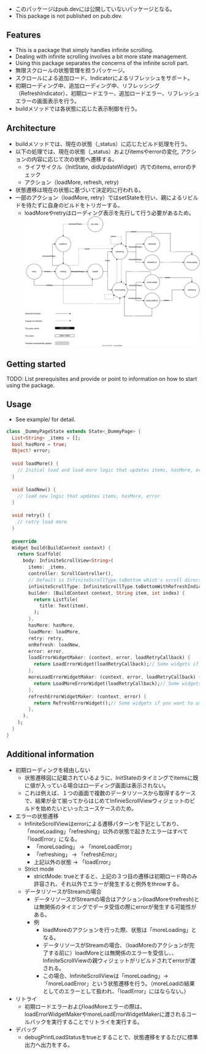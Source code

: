 * このパッケージはpub.devには公開していないパッケージとなる。
* This package is not published on pub.dev.

## Features
* This is a package that simply handles infinite scrolling. 
* Dealing with infinite scrolling involves a bit more state management. 
* Using this package separates the concerns of the infinite scroll part.
* 無限スクロールの状態管理を担うパッケージ。
* スクロールによる追加ロード、Indicatorによるリフレッシュをサポート。
* 初期ローディング中、追加ローディング中、リフレッシング（RefreshIndicator）、初期ロードエラー、追加ロードエラー、リフレッシュエラーの画面表示を行う。
* buildメソッドでは各状態に応じた表示制御を行う。

## Architecture
* buildメソッドでは、現在の状態（_status）に応じたビルド処理を行う。
* 以下の処理では、現在の状態（_status）およびitemsやerrorの変化, アクションの内容に応じて次の状態へ遷移する。
    * ライフサイクル（InitState, didUpdateWidget）内でのitems, errorのチェック
    * アクション（loadMore, refresh, retry)
* 状態遷移は現在の状態に基づいて決定的に行われる。
* 一部のアクション（loadMore, retry）ではsetStateを行い、親によるリビルドを待たずに自身のビルドをトリガーする。
    * loadMoreやretryはローディング表示を先行して行う必要があるため。
![](./doc/svg/infinite_scroll_design.drawio.svg)

## Getting started
TODO: List prerequisites and provide or point to information on how to
start using the package.

## Usage
* See example/ for detail.
```dart
class _DummyPageState extends State<_DummyPage> {
  List<String> _items = [];
  bool hasMore = true;
  Object? error;

  void loadMore() {
    // Initial load and load more logic that updates items, hasMore, error
  }

  void loadNew() {
    // load new logic that updates items, hasMore, error
  }

  void retry() {
    // retry load more 
  }

  @override
  Widget build(BuildContext context) {
    return Scaffold(
      body: InfiniteScrollView<String>(
        items: _items,
        controller: ScrollController(),
        // Default is InfiniteScrollType.toBottom which's scroll direction is to bottom and does not have RefreshIndocator.
        infiniteScrollType: InfiniteScrollType.toBottomWithRefreshIndicator,
        builder: (BuildContext context, String item, int index) {
          return ListTile(
            title: Text(item),
          );
        },
        hasMore: hasMore,
        loadMore: loadMore,
        retry: retry,
        onRefresh: loadNew,
        error: error,
        loadErrorWidgetMaker: (context, error, loadRetryCallback) {
          return LoadErrorWidget(loadRetryCallback);// Some widgets if you want to use original widget when load error occured.
        },
        moreLoadErrorWidgetMaker: (context, error, loadRetryCallback) {
          return LoadMoreErrorWidget(loadRetryCallback);// Some widgets if you want to use original widget when load more error occured.
        },
        refreshErrorWidgetMaker: (context, error) {
          return RefreshErrorWidget();// Some widgets if you want to use original widget when refresh error occured.
        },
      ),
    );
  }
}
```

## Additional information
* 初期ローディングを経由しない
    * 状態遷移図に記載されているように、InitStateのタイミングでitemsに既に値が入っている場合はローディング画面は表示されない。
    * これは例えば、１つの画面で複数のデータリソースから取得するケースで、結果が全て揃ってからはじめてInfinieScrollViewウィジェットのビルドを始めたいといったユースケースのため。    
* エラーの状態遷移
    * InfiniteScrollViewはerrorによる遷移パターンを下記としており、「moreLoading」「refreshing」以外の状態で起きたエラーはすべて「loadError」になる。
        * 「moreLoading」 -> 「moreLoadError」
        * 「refreshing」 -> 「refreshError」
        * 上記以外の状態 -> 「loadError」
    * Strict mode
        * strictMode: trueとすると、上記の３つ目の遷移は初期ロード時のみ許容され、それ以外でエラーが発生すると例外をthrowする。
    * データリソースがStreamの場合
        * データリソースがStreamの場合はアクション(loadMoreやrefresh)とは無関係のタイミングでデータ受信の際にerrorが発生する可能性がある。
        * 例
            * loadMoreのアクションを行った際、状態は「moreLoading」となる。
            * データリソースがStreamの場合、（loadMoreのアクションが完了する前に）loadMoreとは無関係のエラーを受信し、、InfiniteScrollViewの親ウィジェットがリビルドされてerrorが渡される。
            * この場合、InfiniteScrollViewは「moreLoading」->「moreLoadError」という状態遷移を行う。（moreLoadの結果としてのエラーとして扱われ、「loadError」にはならない。）
* リトライ
    * 初期ロードエラーおよびloadMoreエラーの際は、loadErrorWidgetMakerやmoreLoadErrorWidgetMakerに渡されるコールバックを実行することでリトライを実行する。
* デバッグ
    * debugPrintLoadStatusをtrueとすることで、状態遷移をするたびに標準出力へ出力をする。